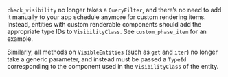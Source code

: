 `check_visibility` no longer takes a `QueryFilter`, and there’s no need to add it manually to your app schedule anymore for custom rendering items. Instead, entities with custom renderable components should add the appropriate type IDs to `VisibilityClass`. See `custom_phase_item` for an example.

Similarly, all methods on `VisibleEntities` (such as `get` and `iter`) no longer take a generic parameter, and instead must be passed a `TypeId` corresponding to the component used in the `VisibilityClass` of the entity.
